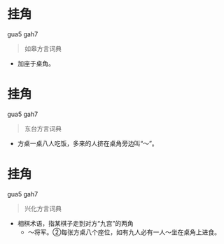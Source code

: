 # 挂角
gua5 gah7
> 如皋方言词典
- 加座于桌角。

# 挂角
gua5 gah7
> 东台方言词典
- 方桌一桌八人吃饭，多来的人挤在桌角旁边叫“～”。

# 挂角
gua5 gah7
> 兴化方言词典
- 相棋术语，指某棋子走到对方“九宫”的两角
  - ～将军。②每张方桌八个座位，如有九人必有一人～坐在桌角上进食。
